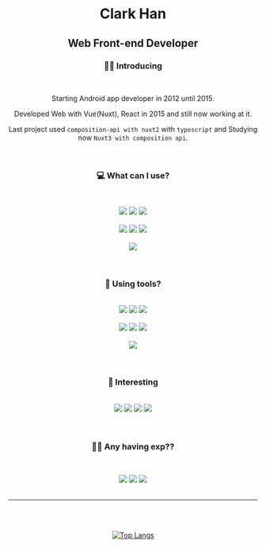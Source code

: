 <div align="center">
  
# Clark Han

## Web Front-end Developer



### 🙋‍♂️ Introducing
<br />

Starting Android app developer in 2012 until 2015.

Developed Web with Vue(Nuxt), React in 2015 and still now working at it.

Last project used `composition-api with nuxt2` with `typescript` and Studying now `Nuxt3 with composition api`.
<br />
<br />
<br />



### 💻 What can I use?
<br />

[<img src="https://img.shields.io/badge/Vue.js-4FC08D?style=flat-square&logo=Vue.js&logoColor=white" />](https://vuejs.org/)
[<img src="https://img.shields.io/badge/Nuxt.js-00DC82?style=flat-square&logo=Nuxt.js&logoColor=white" />](https://nuxt.com/)
[<img src="https://img.shields.io/badge/Pinia-ffd859?style=flat-square&logoColor=white" />](https://pinia.vuejs.org/)<br />
<br />
<img src="https://img.shields.io/badge/Bootstrap-7952B3?style=flat-square&logo=Bootstrap&logoColor=white" />
<img src="https://img.shields.io/badge/Vuetify-1867C0?style=flat-square&logo=Vuetify&logoColor=white" />
<img src="https://img.shields.io/badge/Sass-CC6699?style=flat-square&logo=Sass&logoColor=white" />
<br />
<br />
<img src="https://img.shields.io/badge/TypeScript-3178C6?style=flat-square&logo=TypeScript&logoColor=white" />
<br />
<br />
<br />


### 🔨 Using tools?
<br />
<img src="https://img.shields.io/badge/macos-000000?style=flat-square&logo=macos&logoColor=white" />
<img src="https://img.shields.io/badge/VS Code-007ACC?style=flat-square&logo=visualstudiocode&logoColor=white" />
<img src="https://img.shields.io/badge/Figma-F24E1E?style=flat-square&logo=Figma&logoColor=white" />
<br />
<br />
<img src="https://img.shields.io/badge/Bitbucket-0052CC?style=flat-square&logo=Bitbucket&logoColor=white" />
<img src="https://img.shields.io/badge/SourceTree-0052CC?style=flat-square&logo=SourceTree&logoColor=white" />
<img src="https://img.shields.io/badge/Jira-0052CC?style=flat-square&logo=Jira&logoColor=white" />
<br />
<br />
<img src="https://img.shields.io/badge/PM2-2B037A?style=flat-square&logo=PM2&logoColor=white" />
<br />
<br />
<br />


### 🧐 Interesting
<br />

<img src="https://img.shields.io/badge/Flutter-02569B?style=flat-square&logo=Flutter&logoColor=white" />
<img src="https://img.shields.io/badge/Kotlin with Android-7F52FF?style=flat-square&logo=Kotlin&logoColor=white" />
<img src="https://img.shields.io/badge/Unity-000000?style=flat-square&logo=Unity&logoColor=white" />
<img src="https://img.shields.io/badge/React-61DAFB?style=flat-square&logo=React&logoColor=white" />
<br />
<br />
<br />


### 🤷‍♂️ Any having exp??
<br />

[<img src="https://img.shields.io/badge/ParsePlatform-169CEE?style=flat-square&logo=ParsePlatform&logoColor=white" />](https://parseplatform.org)
[<img src="https://img.shields.io/badge/Microsoft Azure-0078D4?style=flat-square&logoColor=white" />](https://parseplatform.org)
[<img src="https://img.shields.io/badge/Amazon AWS-232F3E?style=flat-square&logo=amazonaws&logoColor=white" />](https://parseplatform.org)
<br />
<br />


---
<br />
<br />

[![Top Langs](https://github-readme-stats.vercel.app/api/top-langs/?username=estylehq&layout=compact)](https://github.com/estylehq/github-readme-stats)



<!--
**estylehq/estylehq** is a ✨ _special_ ✨ repository because its `README.md` (this file) appears on your GitHub profile.

Here are some ideas to get you started:

- 🔭 I’m currently working on ...
- 🌱 I’m currently learning ...
- 👯 I’m looking to collaborate on ...
- 🤔 I’m looking for help with ...
- 💬 Ask me about ...
- 📫 How to reach me: ...
- 😄 Pronouns: ...
- ⚡ Fun fact: ...
-->
</div>
